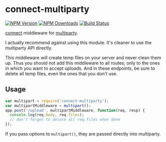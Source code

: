 # connect-multiparty

[![NPM Version][npm-image]][npm-url]
[![NPM Downloads][downloads-image]][downloads-url]
[![Build Status][travis-image]][travis-url]

[connect](https://github.com/senchalabs/connect/) middleware for
[multiparty](https://github.com/andrewrk/node-multiparty/).

I actually recommend against using this module. It's cleaner to use the
multiparty API directly.

This middleware will create temp files on your server and never clean them
up. Thus you should not add this middleware to all routes; only to the ones
in which you want to accept uploads. And in these endpoints, be sure to
delete all temp files, even the ones that you don't use.

## Usage

```js
var multipart = require('connect-multiparty');
var multipartMiddleware = multipart();
app.post('/upload', multipartMiddleware, function(req, resp) {
  console.log(req.body, req.files);
  // don't forget to delete all req.files when done
});
```

If you pass options to `multipart()`, they are passed directly into
multiparty.

[downloads-image]: https://img.shields.io/npm/dm/connect-multiparty.svg
[downloads-url]: https://npmjs.org/package/connect-multiparty
[npm-image]: https://img.shields.io/npm/v/connect-multiparty.svg
[npm-url]: https://npmjs.org/package/connect-multiparty
[travis-image]: https://img.shields.io/travis/expressjs/connect-multiparty/master.svg
[travis-url]: https://travis-ci.org/expressjs/connect-multiparty
